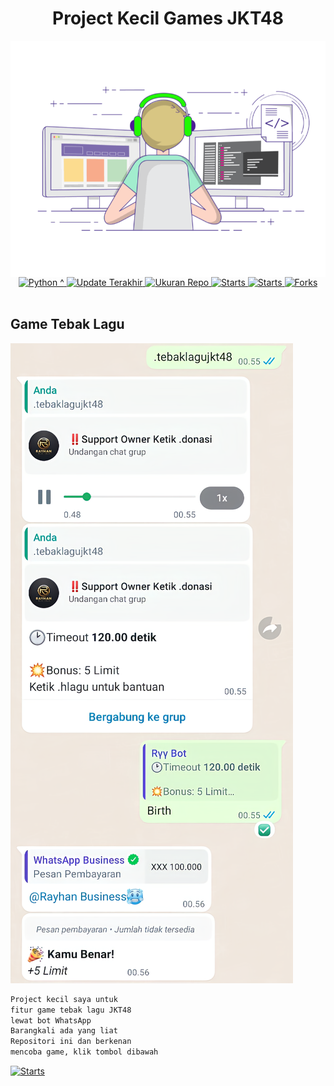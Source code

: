 <h1 align="center"><b>Project Kecil Games JKT48</b></h1>

<div align="center">
  
  <img src="https://raw.githubusercontent.com/devSouvik/devSouvik/master/gif3.gif" style="display:block; margin:auto;" widht="1000"/>
 </a>
  <a href="https://github.com/RayhanZuck">
    <img alt="Python ^" src="https://img.shields.io/static/v1?label=Code&message=Python&color=brightgreen"/>
  </a>
  <a href="https://github.com/RayhanZuck">
    <img alt="Update Terakhir" src="https://img.shields.io/badge/Update-23 November-orange"/>
  </a>
   <a href="https://github.com/RayhanZuck">
    <img alt="Ukuran Repo" src="https://img.shields.io/badge/Ukuran%20Repository-2,33MB-blue"/>
  </a>
<a href="https://www.facebook.com/RayhanBusiness">
    <img alt="Starts" src="https://img.shields.io/badge/facebook:%20Rayhan%20Business-344E86?style=for-the-badge&logo=facebook&logoColor=white"/>
  </a>
  <a href="https://www.facebook.com/Rayhan.27.Xyz">
    <img alt="Starts" src="https://img.shields.io/badge/facebook:%20Rayhan%2027-344E86?style=for-the-badge&logo=facebook&logoColor=white"/>
  </a>
  <a href="https://github.com/RayhanZuck">
    <img alt="Forks" src="https://img.shields.io/badge/Github:%20RayhanZuck-lightgrey?style=for-the-badge&logo=github&logoColor=white"/>
  </a>
</div>
<br>

## Game Tebak Lagu
<img src="https://raw.githubusercontent.com/RayhanZuck/JKT48/main/img/IMG-20240408-WA0045.png"></img></a>
```sh
Project kecil saya untuk
fitur game tebak lagu JKT48
lewat bot WhatsApp
Barangkali ada yang liat
Repositori ini dan berkenan
mencoba game, klik tombol dibawah
```
<a href="[https://www.facebook.com/RayhanBusiness](https://chat.whatsapp.com/CwSbKRt14kUJbn9dW8R4Tr)">
<img alt="Starts" src="https://img.shields.io/badge/MAINKAN%20GAME-25d366?style=for-the-badge&logo=whatsapp&logoColor=white"/>
  </a>
